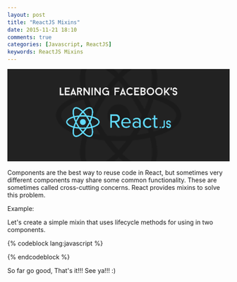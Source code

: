 ```yaml
---
layout: post
title: "ReactJS Mixins"
date: 2015-11-21 18:10
comments: true
categories: [Javascript, ReactJS]
keywords: ReactJS Mixins
---
```


<p>
  <img src="/images/reactjs.png" width="600" alt="ReactJS Mixins" />
</p>

<p>
  Components are the best way to reuse code in React, but sometimes very different components may share some common functionality. These are sometimes called cross-cutting concerns. React provides mixins to solve this problem.
</p>

<p>
  Example:
</p>

<p>
  Let's create a simple mixin that uses lifecycle methods for using in two components.
</p>

{% codeblock lang:javascript %}
<!DOCTYPE html>
<html>
<head>
  <meta charset="UTF-8">
  <title></title>
  <script type="text/javascript" src="http://fb.me/react-0.12.2.js"></script>
  <script type="text/javascript" src="http://fb.me/JSXTransformer-0.12.2.js"></script>
</head>
<body>
  <script type="text/jsx">
    var ReactMixin = {
      getInitialState: function() {
        return {count: 0}
      },
      componentWillMount: function() {
        console.log('will mount');
      },
      incrementCount: function() {
        this.setState({count: this.state.count+1});
      }
    }

    var App = React.createClass({
      render: function() {
        return(
          <div>
            <Button txt="this is the button" />
            <br/>
            <Label txt="this is the label" />
          </div>
        );
      }
    });

    var Button = React.createClass({
      mixins: [ReactMixin],
      render: function() {
        return <button onClick={this.incrementCount}>{this.props.txt} - {this.state.count}</button>
      }
    });

    var Label = React.createClass({
      mixins: [ReactMixin],
      componentWillMount: function() {
        setInterval(this.incrementCount, 1000);
      },
      render: function() {
        return <label>{this.props.txt} - {this.state.count}</label>
      }
    });

    ReactDOM.render(<App />, document.body);
  </script>
</body>
</html>
{% endcodeblock %}

<p>
  So far go good, That's it!!! See ya!!! :)
</p>
